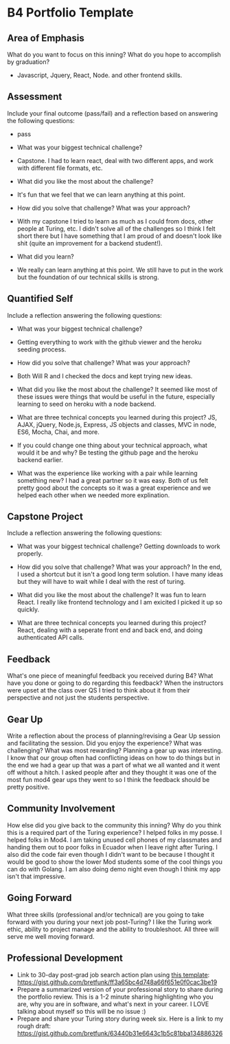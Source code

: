 # B4 Portfolio Template

## Area of Emphasis

What do you want to focus on this inning? What do you hope to accomplish by graduation?
- Javascript, Jquery, React, Node. and other frontend skills.

## Assessment

Include your final outcome (pass/fail) and a reflection based on answering the following questions:
- pass

* What was your biggest technical challenge?
- Capstone.  I had to learn react, deal with two different apps, and work with different file formats, etc.

* What did you like the most about the challenge?
- It's fun that we feel that we can learn anything at this point.

* How did you solve that challenge? What was your approach?
- With my capstone I tried to learn as much as I could from docs, other people at Turing, etc.  I didn't solve all of the challenges so I think I felt short there but I have something that I am proud of and doesn't look like shit (quite an improvement for a backend student!).  

* What did you learn?
- We really can learn anything at this point.  We still have to put in the work but the foundation of our technical skills is strong.

## Quantified Self

Include a reflection answering the following questions:

* What was your biggest technical challenge?
- Getting everything to work with the github viewer and the heroku seeding process.  

* How did you solve that challenge? What was your approach?
- Both Will R and I checked the docs and kept trying new ideas.

* What did you like the most about the challenge?
It seemed like most of these issues were things that would be useful in the future, especially learning to seed on heroku with a node backend.

* What are three technical concepts you learned during this project?
JS, AJAX, jQuery, Node.js, Express, JS objects and classes, MVC in node, ES6, Mocha, Chai, and more.  

* If you could change one thing about your technical approach, what would it be and why?
Be testing the github page and the heroku backend earlier.  

* What was the experience like working with a pair while learning something new?
I had a great partner so it was easy.  Both of us felt pretty good about the concepts so it was a great experience and we helped each other when we needed more explination.  

## Capstone Project

Include a reflection answering the following questions:

* What was your biggest technical challenge?
Getting downloads to work properly.

* How did you solve that challenge? What was your approach?
In the end, I used a shortcut but it isn't a good long term solution.  I have many ideas but they will have to wait while I deal with the rest of turing.  

* What did you like the most about the challenge?
It was fun to learn React.  I really like frontend technology and I am exicited I picked it up so quickly.  

* What are three technical concepts you learned during this project?
React, dealing with a seperate front end and back end, and doing authenticated API calls.  

## Feedback

What's one piece of meaningful feedback you received during B4? What have you done or going to do regarding this feedback?
When the instructors were upset at the class over QS I tried to think about it from their perspective and not just the students perspective.  

## Gear Up

Write a reflection about the process of planning/revising a Gear Up session and facilitating the session. Did you enjoy the experience? What was challenging? What was most rewarding?
Planning a gear up was interesting.  I know that our group often had conflicting ideas on how to do things but in the end we had a gear up that was a part of what we all wanted and it went off without a hitch.  I asked people after and they thought it was one of the most fun mod4 gear ups they went to so I think the feedback should be pretty positive.  

## Community Involvement

How else did you give back to the community this inning? Why do you think this is a required part of the Turing experience?
I helped folks in my posse.  I helped folks in Mod4.  I am taking unused cell phones of my classmates and handing them out to poor folks in Ecuador when I leave right after Turing.  I also did the code fair even though I didn't want to be because I thought it would be good to show the lower Mod students some of the cool things you can do with Golang.  I am also doing demo night even though I think my app isn't that impressive.  

## Going Forward

What three skills (professional and/or technical) are you going to take forward with you during your next job post-Turing?
I like the Turing work ethic, ability to project manage and the ability to troubleshoot.  All three will serve me well moving forward.

## Professional Development

* Link to 30-day post-grad job search action plan using [this template](https://github.com/turingschool/career-development-curriculum/blob/master/module_four/post_grad_plan.md): 
https://gist.github.com/bretfunk/ff3a65bc4d748a66f651e0f0cac3be19
* Prepare a summarized version of your professional story to share during the portfolio review. This is a 1-2 minute sharing highlighting who you are, why you are in software, and what's next in your career.
I LOVE talking about myself so this will be no issue :)
* Prepare and share your Turing story during week six.
Here is a link to my rough draft: https://gist.github.com/bretfunk/63440b31e6643c1b5c81bba134886326  

